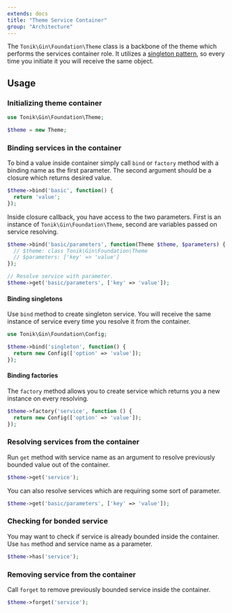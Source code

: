 ```yaml
---
extends: docs
title: "Theme Service Container"
group: "Architecture"
---
```


The `Tonik\Gin\Foundation\Theme` class is a backbone of the theme which performs the services container role. It utilizes a [singleton pattern](//en.wikipedia.org/wiki/Singleton_pattern), so every time you initiate it you will receive the same object.

## Usage

### Initializing theme container

```php
use Tonik\Gin\Foundation\Theme;

$theme = new Theme;
```

### Binding services in the container

To bind a value inside container simply call `bind` or `factory` method with a binding name as the first parameter. The second argument should be a closure which returns desired value.

```php
$theme->bind('basic', function() {
  return 'value';
});
```

Inside closure callback, you have access to the two parameters. First is an instance of `Tonik\Gin\Foundation\Theme`, second are variables passed on service resolving.

```php
$theme->bind('basic/parameters', function(Theme $theme, $parameters) {
  // $theme: class Tonik\Gin\Foundation\Theme
  // $parameters: ['key' => 'value']
});

// Resolve service with parameter.
$theme->get('basic/parameters', ['key' => 'value']);
```

#### Binding singletons

Use `bind` method to create singleton service. You will receive the same instance of service every time you resolve it from the container.

```php
use Tonik\Gin\Foundation\Config;

$theme->bind('singleton', function() {
  return new Config(['option' => 'value']);
});
```

#### Binding factories

The `factory` method allows you to create service which returns you a new instance on every resolving.

```php
$theme->factory('service', function () {
  return new Config(['option' => 'value']);
});
```

### Resolving services from the container

Run `get` method with service name as an argument to resolve previously bounded value out of the container.

```php
$theme->get('service');
```

You can also resolve services which are requiring some sort of parameter.

```php
$theme->get('basic/parameters', ['key' => 'value']);
```

### Checking for bonded service

You may want to check if service is already bounded inside the container. Use `has` method and service name as a parameter.

```php
$theme->has('service');
```

### Removing service from the container

Call `forget` to remove previously bounded service inside the container.

```php
$theme->forget('service');
```
